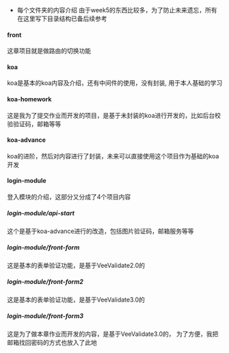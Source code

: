 - 每个文件夹的内容介绍
由于week5的东西比较多，为了防止未来遗忘，所有在这里写下目录结构已备后续参考  

#### front
这章项目就是做路由的切换功能

#### koa
koa是基本的koa内容及介绍，还有中间件的使用，没有封装, 用于本人基础的学习

#### koa-homework
这是我为了提交作业而开发的项目，是基于未封装的koa进行开发的，比如后台校验验证码，邮箱等等

#### koa-advance
koa的进阶，然后对内容进行了封装，未来可以直接使用这个项目作为基础的koa开发

#### login-module
登入模块的介绍，这部分又分成了4个项目内容


##### login-module/api-start
这个是基于koa-advance进行的改造，包括图片验证码，邮箱服务等等

##### login-module/front-form
这是基本的表单验证功能，是基于VeeValidate2.0的

##### login-module/front-form2
这是基本的表单验证功能，是基于VeeValidate3.0的

##### login-module/front-form3
这是为了做本章作业而开发的内容，是基于VeeValidate3.0的，
为了方便，我把邮箱找回密码的方式也放入了此地